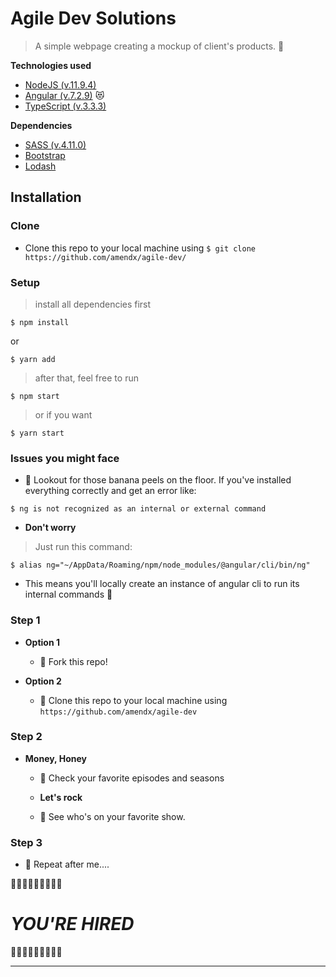 
# Agile Dev Solutions 

> A simple webpage creating a mockup of client's products. 🎃



**Technologies used**


- [NodeJS (v.11.9.4)](https://nodejs.org/en/)
- [Angular (v.7.2.9)](http://https://angular.io/) 😻
- [TypeScript (v.3.3.3)](https://www.typescriptlang.org/) 

**Dependencies**


- [SASS (v.4.11.0)](https://sass-lang.com/) 
- [Bootstrap](https://getbootstrap.com/)
- [Lodash](https://lodash.com/)

## Installation

### Clone 

- Clone this repo to your local machine using `$ git clone https://github.com/amendx/agile-dev/`

### Setup

> install all dependencies first

```shell
$ npm install
```
or 

```shell
$ yarn add
```

> after that, feel free to run
```shell
$ npm start
```
> or if you want

```shell
$ yarn start
```

### Issues you might face

-  🍌 Lookout for those banana peels on the floor. If you've installed everything correctly and get an error like:

```shell
$ ng is not recognized as an internal or external command
```
- **Don't worry**

> Just run this command: 

```shell
$ alias ng="~/AppData/Roaming/npm/node_modules/@angular/cli/bin/ng"
```
  - This means you'll locally create an instance of angular cli to run its internal commands 🚀



### Step 1

- **Option 1**
    - 🍴 Fork this repo!

- **Option 2**
    - 👯 Clone this repo to your local machine using `https://github.com/amendx/agile-dev`

### Step 2
- **Money, Honey**
    - 🐢 Check your favorite episodes and seasons
    
    - **Let's rock**
    - 🐙 See who's on your favorite show. 
   
    
 

### Step 3


 - 📢 Repeat after me....


💯💯💯💯💯💯💯💯💯
#   *YOU'RE HIRED* 
💯💯💯💯💯💯💯💯💯 

---

